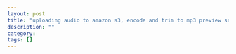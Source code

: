 ```yaml
---
layout: post
title: "uploading audio to amazon s3, encode and trim to mp3 preview snippets using elastictranscode and lambda functions"
description: ""
category: 
tags: []
---
```


